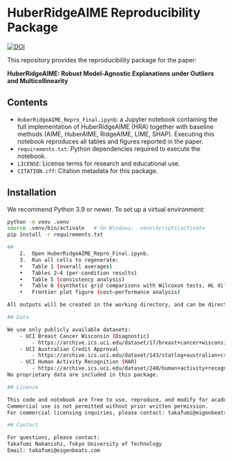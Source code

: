 # HuberRidgeAIME Reproducibility Package
[![DOI](https://zenodo.org/badge/DOI/10.5281/zenodo.17172827.svg)](https://doi.org/10.5281/zenodo.17172827)

This repository provides the reproducibility package for the paper:

**HuberRidgeAIME: Robust Model-Agnostic Explanations under Outliers and Multicollinearity**

## Contents
- `HuberRidgeAIME_Repro_Final.ipynb`: a Jupyter notebook containing the full implementation of HuberRidgeAIME (HRA) together with baseline methods (AIME, HuberAIME, RidgeAIME, LIME, SHAP). Executing this notebook reproduces all tables and figures reported in the paper.
- `requirements.txt`: Python dependencies required to execute the notebook.
- `LICENSE`: License terms for research and educational use.
- `CITATION.cff`: Citation metadata for this package.

## Installation

We recommend Python 3.9 or newer. To set up a virtual environment:

```bash
python -m venv .venv
source .venv/bin/activate   # On Windows: .venv\Scripts\activate
pip install -r requirements.txt

##
	2.	Open HuberRidgeAIME_Repro_Final.ipynb.
	3.	Run all cells to regenerate:
	•	Table 1 (overall averages)
	•	Tables 2–4 (per-condition results)
	•	Table 5 (consistency analysis)
	•	Table 6 (synthetic grid comparisons with Wilcoxon tests, HL differences, effect sizes)
	•	Frontier plot figure (cost–performance analysis)

All outputs will be created in the working directory, and can be directly included in the LaTeX source of the paper.

## Data

We use only publicly available datasets:
	- UCI Breast Cancer Wisconsin (Diagnostic)
		- https://archive.ics.uci.edu/dataset/17/breast+cancer+wisconsin+diagnostic
	- UCI Australian Credit Approval
		- https://archive.ics.uci.edu/dataset/143/statlog+australian+credit+approval
	- UCI Human Activity Recognition (HAR)
		- https://archive.ics.uci.edu/dataset/240/human+activity+recognition+using+smartphones
No proprietary data are included in this package.

## License

This code and notebook are free to use, reproduce, and modify for academic research and educational purposes.
Commercial use is not permitted without prior written permission.
For commercial licensing inquiries, please contact: takafumi@eigenbeats.com.

## Contact

For questions, please contact:
Takafumi Nakanishi, Tokyo University of Technology
Email: takafumi@eigenbeats.com

